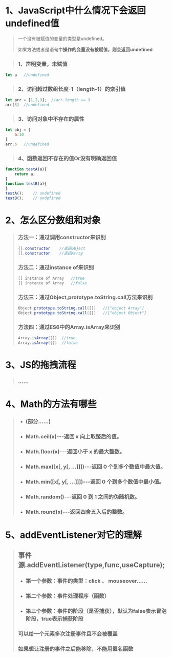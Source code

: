 # 1、JavaScript中什么情况下会返回undefined值

> 一个没有被赋值的变量的类型是undefined。
>
> 如果方法或者是语句中**操作的变量没有被赋值，则会返回undefined**

> ### 1、声明变量，未赋值

```js
let a	//undefined
```

> ### 2、访问超过数组长度-1（length-1）的索引值

```js
let arr = [1,2,3];	//arr.length == 3
arr[3]	//undefined
```

> ### 3、访问对象中不存在的属性

```js
let obj = {
    a:10
}
arr.b	//undefined
```

> ### 4、函数返回不存在的值Or没有明确返回值

```js
function testA(a){
    return a;
}
function testB(a){
}
testA();	// undefined
testB();	// undefined
```

# 2、怎么区分数组和对象

>### 方法一：通过调用constructor来识别
>
>```csharp
>{}.constructor    //返回object
>[].constructor    //返回Array
>```
>
>### 方法二：通过instance of来识别
>
>```csharp
>[] instance of Array   //true
>{} instance of Array   //false
>```
>
>### 方法三：通过Object,prototype.toString.call方法来识别
>
>```csharp
>Object.prototype.toString.call([])   //["object Array"]
>Object.prototype.toString.call({})   //["object Object"]
>```
>
>### 方法四：通过ES6中的Array.isArray来识别
>
>```csharp
>Array.isArray([])  //true
>Array.isArray({})  //false
>```

# 3、JS的拖拽流程

>### ……

# 4、Math的方法有哪些

> - ### (部分……)
>
> - ### Math.ceil(x)---返回 x 向上取整后的值。
>
> - ### Math.floor(x)---返回小于 x 的最大整数。
>
> - ### Math.max([x[, y[, …\]]])---返回 0 个到多个数值中最大值。
>
> - ### Math.min([x[, y[, …\]]])---返回 0 个到多个数值中最小值。
>
> - ### Math.random()---返回 0 到 1 之间的伪随机数。
>
> - ### Math.round(x)---返回四舍五入后的整数。

# 5、addEventListener对它的理解

> ## 事件源.addEventListener(type,func,useCapture);
>
> - ### 第一个参数：事件的类型：click 、 mouseover……
>
> - ### 第二个参数：事件处理程序（函数）
>
> - ### 第三个参数：事件的阶段（是否捕获），默认为false表示冒泡阶段，true表示捕获阶段
>
> ### 可以给一个元素多次注册事件且不会被覆盖
>
> ### 如果想让注册的事件之后能移除，不能用匿名函数

